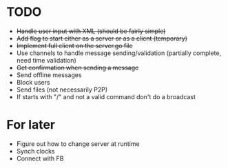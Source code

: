 # TODO
- <del>Handle user input with XML (should be fairly simple)</del>
- <del>Add flag to start either as a server or as a client (temporary)</del>
- <del>Implement full client on the server.go file</del>
- Use channels to handle message sending/validation (partially complete, need time validation)
- <del>Get confirmation when sending a message</del>
- Send offline messages
- Block users
- Send files (not necessarily P2P)
- If starts with "/" and not a valid command don't do a broadcast

# For later
- Figure out how to change server at runtime
- Synch clocks
- Connect with FB
